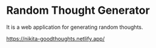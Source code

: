 # Random Thought Generator

It is a web application for generating random thoughts. 

https://nikita-goodthoughts.netlify.app/
